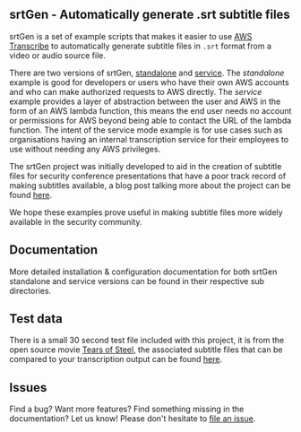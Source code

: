 ## srtGen - Automatically generate .srt subtitle files

srtGen is a set of example scripts that makes it easier to use [AWS Transcribe](https://aws.amazon.com/transcribe/) to automatically generate subtitle files in `.srt` format from a video or audio source file.

There are two versions of srtGen, [standalone](https://github.com/MyNameIsMeerkat/srtGen/tree/master/standalone) and [service](https://github.com/MyNameIsMeerkat/srtGen/tree/master/service). The *standalone* example is good for developers or users who have their own AWS accounts and who can make authorized requests to AWS directly. The *service* example provides a layer of abstraction between the user and AWS in the form of an AWS lambda function, this means the end user needs no account or permissions for AWS beyond being able to contact the URL of the lambda function. The intent of the service mode example is for use cases such as organisations having an internal transcription service for their employees to use without needing any AWS privileges.

The srtGen project was initially developed to aid in the creation of subtitle files for security conference presentations that have a poor track record of making subtitles available, a blog post talking more about the project can be found [here](https://blog.duo.com/XXXTODOXXX).

We hope these examples prove useful in making subtitle files more widely available in the security community.

## Documentation

More detailed installation & configuration documentation for both srtGen standalone and service versions can be found in their respective sub directories.

## Test data

There is a small 30 second test file included with this project, it is from the open source movie [Tears of Steel](https://mango.blender.org/download/), the associated subtitle files that can be compared to your transcription output can be found [here](https://download.blender.org/demo/movies/ToS/subtitles/).

## Issues

Find a bug? Want more features? Find something missing in the documentation? Let us know! Please don't hesitate to [file an issue](https://github.com/duo-labs/srtGen/issues/new).
